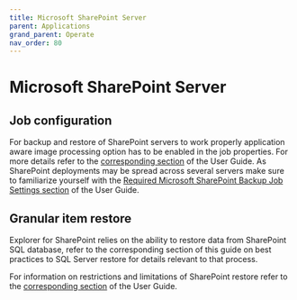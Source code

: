 ```yaml
---
title: Microsoft SharePoint Server
parent: Applications
grand_parent: Operate
nav_order: 80
---
```


# Microsoft SharePoint Server

## Job configuration

For backup and restore of SharePoint servers to work properly application aware image processing option has to be enabled in the job properties. For more details refer to the [corresponding section](https://helpcenter.veeam.com/docs/backup/vsphere/backup_job_vss_vm.html?ver=95) of the User Guide. As SharePoint deployments may be spread across several servers make sure to familiarize yourself with the [Required Microsoft SharePoint Backup Job Settings section](https://helpcenter.veeam.com/docs/backup/explorers/vesp_bu_job_settings.html?ver=95) of the User Guide.

## Granular item restore

Explorer for SharePoint relies on the ability to restore data from SharePoint SQL database, refer to the corresponding section of this guide on best practices to SQL Server restore for details relevant to that process.

For information on restrictions and limitations of SharePoint restore refer to the [corresponding section](https://helpcenter.veeam.com/docs/backup/explorers/vesp_recovery_specials.html?ver=95) of the User Guide.
